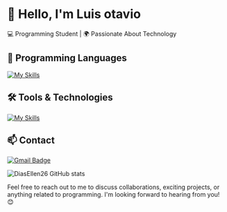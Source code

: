 # 👋 Hello, I'm Luis otavio

💻 Programming Student | 🌍 Passionate About Technology  

## 🚀 Programming Languages  
[![My Skills](https://skillicons.dev/icons?i=java,python,javascript,c)](https://skillicons.dev)  

## 🛠️ Tools & Technologies  
[![My Skills](https://skillicons.dev/icons?i=vscode,mysql,bootstrap,git,github)](https://skillicons.dev)  

## 📫 Contact  

[![Gmail Badge](https://img.shields.io/badge/-YourEmail-006bed?style=flat-square&logo=Gmail&logoColor=white&link=mailto:YourEmail)](mailto:YourEmail)  


![DiasEllen26 GitHub stats](https://github-readme-stats.vercel.app/api?username=LuisOtavio13&show_icons=true&theme=radical)  

Feel free to reach out to me to discuss collaborations, exciting projects, or anything related to programming. I'm looking forward to hearing from you! 😊  
